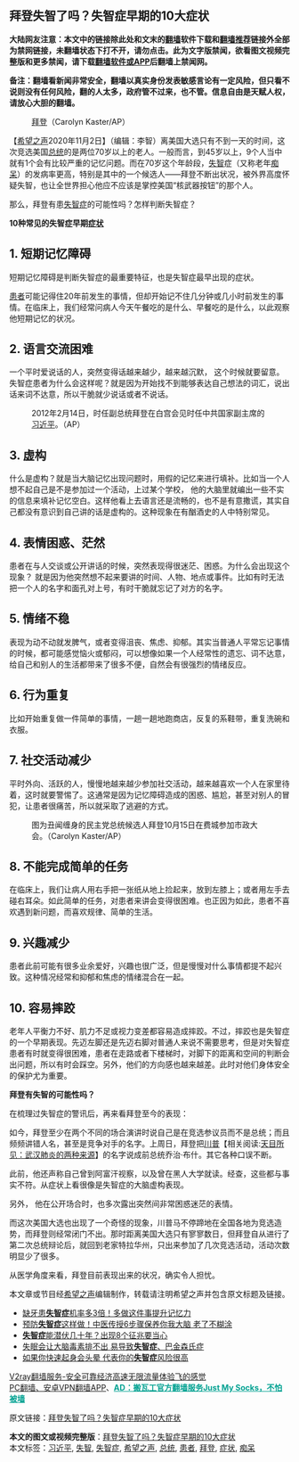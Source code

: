  <h2>拜登失智了吗？失智症早期的10大症状</h2> <p class="notice"><b>大陆网友注意：本文中的链接除此处和文末的<a href="https://github.com/bannedbook/fanqiang" >翻墙</a>软件下载和<a href="https://github.com/killgcd/justmysocks/blob/master/README.md">翻墙推荐</a>链接外全部为禁网链接，未翻墙状态下打不开，请勿点击。此为文字版禁闻，欲看图文视频完整版和更多禁闻，请下载<a href="https://github.com/bannedbook/fanqiang">翻墙软件或APP</a>后翻墙上禁闻网。</p><p>备注：翻墙看新闻非常安全，翻墙以真实身份发表敏感言论有一定风险，但只看不说则没有任何风险，翻的人太多，政府管不过来，也不管。信息自由是天赋人权，请放心大胆的翻墙。</b></p>  <div class="entry"> <figure><figcaption> <a href="https://www.bannedbook.org/bnews/tag/%e6%8b%9c%e7%99%bb/" class="st_tag internal_tag" rel="tag" title="标签 拜登 下的日志">拜登</a>（Carolyn Kaster/AP）</figcaption></figure> <p>【<span class='wp_keywordlink_affiliate'><a href="https://www.soundofhope.org" title="希望之声" target="_blank">希望之声</a></span>2020年11月2日】（编辑：李智）离美国大选只有不到一天的时间，这次竞选美国<a href="https://www.bannedbook.org/bnews/tag/%e6%80%bb%e7%bb%9f/" class="st_tag internal_tag" rel="tag" title="标签 总统 下的日志">总统</a>的是两位70岁以上的老人。一般而言，到45岁以上，9个人当中就有1个会有比较严重的记忆问题。而在70岁这个年龄段，<a href="https://www.bannedbook.org/bnews/tag/%E5%A4%B1%E6%99%BA/" class="st_tag internal_tag" rel="tag" title="标签 失智 下的日志">失智</a>症（又称老年<a href="https://www.bannedbook.org/bnews/tag/%E7%97%B4%E5%91%86/" class="st_tag internal_tag" rel="tag" title="标签 痴呆 下的日志">痴呆</a>）的发病率更高，特别是其中的一个候选人——拜登不断出状况，被外界高度怀疑失智，也让全世界担心他应不应该是掌控美国“核武器按钮”的那个人。</p> <p>那么，拜登有患<a href="https://www.bannedbook.org/bnews/tag/%e5%a4%b1%e6%99%ba%e7%97%87/" class="st_tag internal_tag" rel="tag" title="标签 失智症 下的日志">失智症</a>的可能性吗？怎样判断失智症？</p> <p><strong>10种常见的失智症早期<a href="https://www.bannedbook.org/bnews/tag/%E7%97%87%E7%8A%B6/" class="st_tag internal_tag" rel="tag" title="标签 症状 下的日志">症状</a></strong></p> <h2>1. 短期记忆障碍</h2> <p>短期记忆障碍是判断失智症的最重要特征，也是失智症最早出现的症状。</p> <p><a href="https://www.bannedbook.org/bnews/tag/%E6%82%A3%E8%80%85/" class="st_tag internal_tag" rel="tag" title="标签 患者 下的日志">患者</a>可能记得住20年前发生的事情，但却开始记不住几分钟或几小时前发生的事情。在临床上，我们经常问病人今天午餐吃的是什么、早餐吃的是什么，以此观察他短期记忆的状况。</p>  <h2>2. 语言交流困难</h2> <p>一个平时爱说话的人，突然变得话越来越少，越来越沉默， 这个时候就要留意。失智症患者为什么会这样呢？就是因为开始找不到能够表达自己想法的词汇，说出话来词不达意，所以干脆就少说话或者不说话。</p> <figure><figcaption>2012年2月14日，时任副总统拜登在白宫会见时任中共国家副主席的<a href="https://www.bannedbook.org/bnews/tag/%e4%b9%a0%e8%bf%91%e5%b9%b3/" class="st_tag internal_tag" rel="tag" title="标签 习近平 下的日志">习近平</a>。（AP）</figcaption></figure> <h2>3. 虚构</h2> <p>什么是虚构？就是当大脑记忆出现问题时，用假的记忆来进行填补。比如当一个人想不起自己是不是参加过一个活动，上过某个学校， 他的大脑里就编出一些不实的信息来填补记忆空白。这样他看上去语言还是流畅的，也不是有意撒谎，其实自己都没有意识到自己讲的话是虚构的。这种现象在有酗酒史的人中特别常见。</p> <h2>4. 表情困惑、茫然</h2> <p>患者在与人交谈或公开讲话的时候，突然表现得很迷茫、困惑。为什么会出现这个现象？ 就是因为他突然想不起来要讲的时间、人物、地点或事件。比如有时无法把一个人的名字和面孔对上号，有时干脆就忘记了对方的名字。</p> <h2>5. 情绪不稳</h2> <p>表现为动不动就发脾气，或者变得沮丧、焦虑、抑郁。其实当普通人平常忘记事情的时候，都可能感觉恼火或郁闷，可以想像如果一个人经常性的遗忘、词不达意，给自己和别人的生活都带来了很多不便，自然会有很强烈的情绪反应。</p> <h2>6. 行为重复</h2> <p>比如开始重复做一件简单的事情，一趟一趟地跑商店，反复的系鞋带，重复洗碗和衣服。</p>  <h2>7. 社交活动减少</h2> <p>平时外向、活跃的人，慢慢地越来越少参加社交活动，越来越喜欢一个人在家里待着，这时就要警惕了。这通常是因为记忆障碍造成的困惑、尴尬，甚至对别人的冒犯，让患者很痛苦，所以就采取了逃避的方式。</p> <figure><figcaption>图为丑闻缠身的民主党总统候选人拜登10月15日在费城参加市政大会。（Carolyn Kaster/AP）</figcaption></figure> <h2>8. 不能完成简单的任务</h2> <p>在临床上，我们让病人用右手把一张纸从地上捡起来，放到左膝上；或者用左手去碰右耳朵。如此简单的任务，对患者来讲会变得很困难。也正因为如此，患者不喜欢遇到新问题，而喜欢规律、简单的生活。</p> <h2>9. 兴趣减少</h2> <p>患者此前可能有很多业余爱好，兴趣也很广泛，但是慢慢对什么事情都提不起兴致。这种情况经常和抑郁和焦虑的情绪混合在一起。</p> <h2>10. 容易摔跤</h2> <p>老年人平衡力不好、肌力不足或视力变差都容易造成摔跤。不过，摔跤也是失智症的一个早期表现。先迈左脚还是先迈右脚对普通人来说不需要思考，但是对失智症患者有时就变得很困难，患者在走路或者下楼梯时，对脚下的距离和空间的判断会出问题，所以有时会踩空。另外，他们的方向感也越来越差。此时对他们身体安全的保护尤为重要。</p> <p><strong>拜登有失智的可能性吗？</strong></p>  <p>在梳理过失智症的警讯后，再来看拜登至今的表现：</p> <p>如今，拜登至少在两个不同的场合演讲时说自己是在竞选参议员而不是总统；而且频频讲错人名，甚至是竞争对手的名字。上周日，拜登把<span class='wp_keywordlink'><a href="https://www.bannedbook.org/bnews/comments/20200816/1381118.html" title="天目所见：川普将再赢总统大选 共和党掌参众两院" target="_blank">川普</a></span>【相关阅读:<a href='https://www.bannedbook.org/bnews/comments/20200816/1381123.html' target='_blank'>天目所见：武汉肺炎的两种来源</a>】的名字说成前总统乔治·布什。其它各种口误不断。</p> <p>此前，他还声称自己曾到阿富汗视察，以及曾在黑人大学就读。经查，这些都与事实不符。从症状上看很像是失智症的大脑虚构表现。</p> <p>另外， 他在公开场合时，也多次露出突然间非常困惑迷茫的表情。</p> <p>而这次美国大选也出现了一个奇怪的现象，川普马不停蹄地在全国各地为竞选造势，而拜登则经常闭门不出。那时距离美国大选只有寥寥数日，但拜登自从进行了第二次总统辩论后，就回到老家特拉华州，只出来参加了几次竞选活动，活动次数明显少了很多。</p>  <p>从医学角度来看，拜登目前表现出来的状况，确实令人担忧。</p> <p>本文章或节目经<a href="https://www.bannedbook.org/bnews/tag/%e5%b8%8c%e6%9c%9b%e4%b9%8b%e5%a3%b0/" class="st_tag internal_tag" rel="tag" title="标签 希望之声 下的日志">希望之声</a>编辑制作，转载请注明希望之声并包含原文标题及链接。</p> <ul class='op-related-articles' title='相关阅读'> <li><a href='https://www.bannedbook.org/bnews/lifebaike/20201018/1415969.html' target='_blank'>缺牙患<b>失智症</b>机率多3倍！多做这件事提升记忆力</a></li> <li><a href='https://www.bannedbook.org/bnews/health/20201009/1410688.html' target='_blank'>预防<b>失智症</b>这样做！中医传授6步骤保养你我大脑 老了不糊涂</a></li> <li><a href='https://www.bannedbook.org/bnews/health/20200829/1387759.html' target='_blank'><b>失智症</b>能潜伏几十年？出现8个征兆要当心</a></li> <li><a href='https://www.bannedbook.org/bnews/health/20200825/1385508.html' target='_blank'>失眠会让大脑毒素排不出 易导致<b>失智症</b>、巴金森氏症</a></li> <li><a href='https://www.bannedbook.org/bnews/comments/20200815/1380553.html' target='_blank'>如果你快速起身会头晕 代表你的<b>失智症</b>风险很高</a></li> </ul> <p class="texttj"> <a href="https://www.bannedbook.org/forum23/topic22702.html" target="_blank">V2ray翻墙服务-安全可靠经济高速无限流量体验飞的感觉</a><br/> <a href="https://github.com/bannedbook/fanqiang/wiki/%E7%A6%81%E9%97%BB%E7%BD%91%E5%AE%89%E5%8D%93%E7%BF%BB%E5%A2%99%E6%96%B0%E9%97%BBAPP" target="_blank">PC翻墙、安卓VPN翻墙APP</a>、<span onclick="window.open('https://github.com/killgcd/justmysocks/blob/master/README.md')" style="font-weight:bold;color:#00A191;cursor:pointer;text-decoration:underline;outline:none">AD：搬瓦工官方翻墙服务Just My Socks，不怕被墙</span></p><p>原文链接：<a class="src_link"  href="https://www.soundofhope.org/post/438496" target="_blank">拜登失智了吗？失智症早期的10大症状</a></p><a name='sharetosocial'></a>       <div><b>本文的图文或视频完整版</b>：<a href='https://www.bannedbook.org/bnews/comments/20201102/1424462.html'>拜登失智了吗？失智症早期的10大症状</a></div>  </div><!--END ENTRY--> <div class="postfooter"> <div>本文标签：<a href="https://www.bannedbook.org/bnews/tag/%e4%b9%a0%e8%bf%91%e5%b9%b3/" rel="tag">习近平</a>, <a href="https://www.bannedbook.org/bnews/tag/%E5%A4%B1%E6%99%BA/" rel="tag">失智</a>, <a href="https://www.bannedbook.org/bnews/tag/%e5%a4%b1%e6%99%ba%e7%97%87/" rel="tag">失智症</a>, <a href="https://www.bannedbook.org/bnews/tag/%e5%b8%8c%e6%9c%9b%e4%b9%8b%e5%a3%b0/" rel="tag">希望之声</a>, <a href="https://www.bannedbook.org/bnews/tag/%e6%80%bb%e7%bb%9f/" rel="tag">总统</a>, <a href="https://www.bannedbook.org/bnews/tag/%E6%82%A3%E8%80%85/" rel="tag">患者</a>, <a href="https://www.bannedbook.org/bnews/tag/%e6%8b%9c%e7%99%bb/" rel="tag">拜登</a>, <a href="https://www.bannedbook.org/bnews/tag/%E7%97%87%E7%8A%B6/" rel="tag">症状</a>, <a href="https://www.bannedbook.org/bnews/tag/%E7%97%B4%E5%91%86/" rel="tag">痴呆</a></div>  </div><!--END POSTFOOTER--> 
